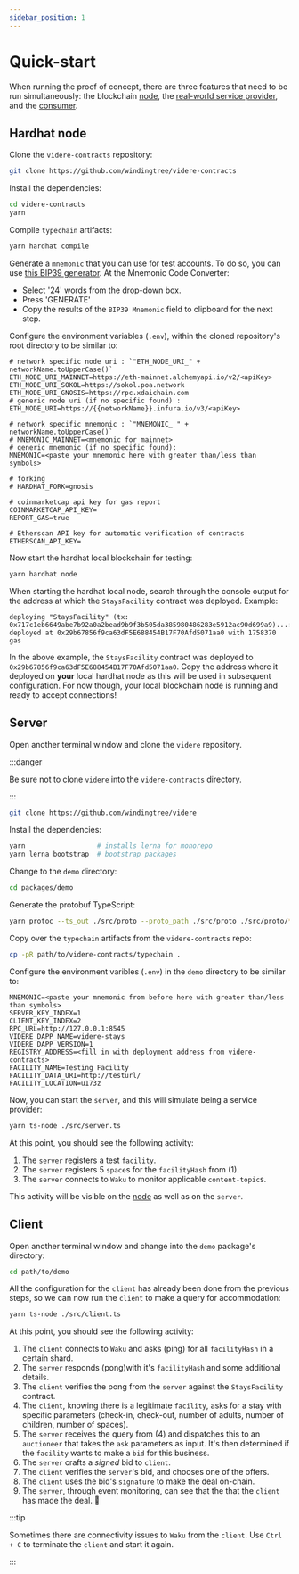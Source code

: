 ```yaml
---
sidebar_position: 1
---
```


# Quick-start

When running the proof of concept, there are three features that need to be run simultaneously: the blockchain [node](#hardhat-node), the [real-world service provider](#server), and the [consumer](#client).

## Hardhat node

Clone the `videre-contracts` repository:

```bash
git clone https://github.com/windingtree/videre-contracts
```

Install the dependencies:

```bash
cd videre-contracts
yarn
```

Compile `typechain` artifacts:

```bash
yarn hardhat compile
```

Generate a `mnemonic` that you can use for test accounts. To do so, you can use [this BIP39 generator](https://iancoleman.io/bip39/). At the Mnemonic Code Converter:

* Select '24' words from the drop-down box.
* Press 'GENERATE'
* Copy the results of the `BIP39 Mnemonic` field to clipboard for the next step.

Configure the environment variables (`.env`), within the cloned repository's root directory to be similar to:

```raw title=".env"
# network specific node uri : `"ETH_NODE_URI_" + networkName.toUpperCase()`
ETH_NODE_URI_MAINNET=https://eth-mainnet.alchemyapi.io/v2/<apiKey>
ETH_NODE_URI_SOKOL=https://sokol.poa.network
ETH_NODE_URI_GNOSIS=https://rpc.xdaichain.com
# generic node uri (if no specific found) :
ETH_NODE_URI=https://{{networkName}}.infura.io/v3/<apiKey>

# network specific mnemonic : `"MNEMONIC_ " + networkName.toUpperCase()`
# MNEMONIC_MAINNET=<mnemonic for mainnet>
# generic mnemonic (if no specific found):
MNEMONIC=<paste your mnemonic here with greater than/less than symbols>

# forking
# HARDHAT_FORK=gnosis

# coinmarketcap api key for gas report
COINMARKETCAP_API_KEY=
REPORT_GAS=true

# Etherscan API key for automatic verification of contracts
ETHERSCAN_API_KEY=
```

Now start the hardhat local blockchain for testing:

```bash
yarn hardhat node
```

When starting the hardhat local node, search through the console output for the address at which the `StaysFacility` contract was deployed. Example:

```
deploying "StaysFacility" (tx: 0x717c1eb6649abe7b92a0a2bead9b9f3b505da385980486283e5912ac90d699a9)...: deployed at 0x29b67856f9ca63dF5E688454B17F70Afd5071aa0 with 1758370 gas
```

In the above example, the `StaysFacility` contract was deployed to `0x29b67856f9ca63dF5E688454B17F70Afd5071aa0`. Copy the address where it deployed on **your** local hardhat node as this will be used in subsequent configuration. For now though, your local blockchain node is running and ready to accept connections!

## Server

Open another terminal window and clone the `videre` repository.

:::danger

Be sure not to clone `videre` into the `videre-contracts` directory.

:::

```bash
git clone https://github.com/windingtree/videre
```

Install the dependencies:

```bash
yarn                  # installs lerna for monorepo
yarn lerna bootstrap  # bootstrap packages
```

Change to the `demo` directory:

```bash
cd packages/demo
```

Generate the protobuf TypeScript:

```bash
yarn protoc --ts_out ./src/proto --proto_path ./src/proto ./src/proto/*
```

Copy over the `typechain` artifacts from the `videre-contracts` repo:

```bash
cp -pR path/to/videre-contracts/typechain .
```

Configure the environment varibles (`.env`) in the `demo` directory to be similar to:

```raw title="packages/demo/.env"
MNEMONIC=<paste your mnemonic from before here with greater than/less than symbols>
SERVER_KEY_INDEX=1
CLIENT_KEY_INDEX=2
RPC_URL=http://127.0.0.1:8545
VIDERE_DAPP_NAME=videre-stays
VIDERE_DAPP_VERSION=1
REGISTRY_ADDRESS=<fill in with deployment address from videre-contracts>
FACILITY_NAME=Testing Facility
FACILITY_DATA_URI=http://testurl/
FACILITY_LOCATION=u173z
```

Now, you can start the `server`, and this will simulate being a service provider:

```bash
yarn ts-node ./src/server.ts
```

At this point, you should see the following activity:

1. The `server` registers a test `facility`.
2. The `server` registers 5 `space`s for the `facilityHash` from (1).
3. The `server` connects to `Waku` to monitor applicable `content-topic`s.

This activity will be visible on the [node](#hardhat-node) as well as on the `server`.

## Client

Open another terminal window and change into the `demo` package's directory:

```bash
cd path/to/demo
```

All the configuration for the `client` has already been done from the previous steps, so we can now run the `client` to make a query for accommodation:

```bash
yarn ts-node ./src/client.ts
```

At this point, you should see the following activity:

1. The `client` connects to `Waku` and asks (ping) for all `facilityHash` in a certain shard.
2. The `server` responds (pong)with it's `facilityHash` and some additional details.
3. The `client` verifies the pong from the `server` against the `StaysFacility` contract.
4. The `client`, knowing there is a legitimate `facility`, asks for a stay with specific parameters (check-in, check-out, number of adults, number of children, number of spaces).
5. The `server` receives the query from (4) and dispatches this to an `auctioneer` that takes the `ask` parameters as input. It's then determined if the `facility` wants to make a `bid` for this business.
6. The `server` crafts a *signed* bid to `client`.
7. The `client` verifies the `server`'s bid, and chooses one of the offers.
8. The `client` uses the bid's `signature` to make the deal on-chain.
9. The `server`, through event monitoring, can see that the that the `client` has made the deal. 🥳

:::tip

Sometimes there are connectivity issues to `Waku` from the `client`. Use `Ctrl + C` to terminate the `client` and start it again.

:::
